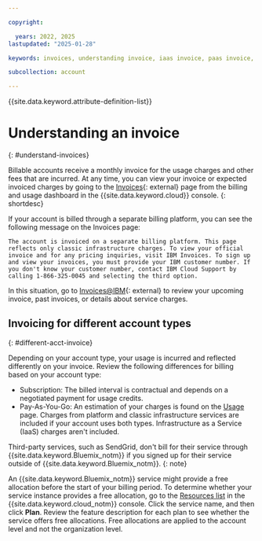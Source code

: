 ```yaml
---

copyright:

  years: 2022, 2025
lastupdated: "2025-01-28"

keywords: invoices, understanding invoice, iaas invoice, paas invoice, IBM invoices, invoice information, currency change

subcollection: account

---
```


{{site.data.keyword.attribute-definition-list}}

# Understanding an invoice
{: #understand-invoices}

Billable accounts receive a monthly invoice for the usage charges and other fees that are incurred. At any time, you can view your invoice or expected invoiced charges by going to the [Invoices](https://cloud.ibm.com/billing/invoices){: external} page from the billing and usage dashboard in the {{site.data.keyword.cloud}} console.
{: shortdesc}

If your account is billed through a separate billing platform, you can see the following message on the Invoices page:

`The account is invoiced on a separate billing platform. This page reflects only classic infrastructure charges. To view your official invoice and for any pricing inquiries, visit IBM Invoices. To sign up and view your invoices, you must provide your IBM customer number. If you don't know your customer number, contact IBM Cloud Support by calling 1-866-325-0045 and selecting the third option.`

In this situation, go to [Invoices@IBM](https://www.ibm.com/support/customer/invoices/welcome){: external} to review your upcoming invoice, past invoices, or details about service charges.

## Invoicing for different account types
{: #different-acct-invoice}

Depending on your account type, your usage is incurred and reflected differently on your invoice. Review the following differences for billing based on your account type:

* Subscription: The billed interval is contractual and depends on a negotiated payment for usage credits.
* Pay-As-You-Go: An estimation of your charges is found on the [Usage](/billing/usage) page. Charges from platform and classic infrastructure services are included if your account uses both types. Infrastructure as a Service (IaaS) charges aren't included.

Third-party services, such as SendGrid, don't bill for their service through {{site.data.keyword.Bluemix_notm}} if you signed up for their service outside of {{site.data.keyword.Bluemix_notm}}.
{: note}

An {{site.data.keyword.Bluemix_notm}} service might provide a free allocation before the start of your billing period. To determine whether your service instance provides a free allocation, go to the [Resources list](/resources) in the {{site.data.keyword.cloud_notm}} console. Click the service name, and then click **Plan**. Review the feature description for each plan to see whether the service offers free allocations. Free allocations are applied to the account level and not the organization level.
